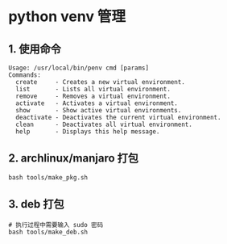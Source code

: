 # python venv 管理

## 1. 使用命令

```shell
Usage: /usr/local/bin/penv cmd [params] 
Commands:
  create     - Creates a new virtual environment.
  list       - Lists all virtual environment.
  remove     - Removes a virtual environment.
  activate   - Activates a virtual environment.
  show       - Show active virtual environments.
  deactivate - Deactivates the current virtual environment.
  clean      - Deactivates all virtual environment.
  help       - Displays this help message.
```

## 2. archlinux/manjaro 打包

```shell
bash tools/make_pkg.sh
```

## 3. deb 打包

```shell
# 执行过程中需要输入 sudo 密码
bash tools/make_deb.sh
```
